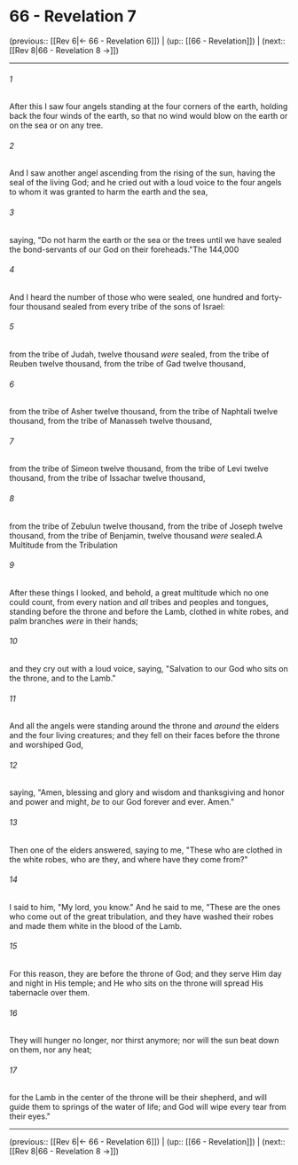 # 66 - Revelation 7

(previous:: [[Rev 6|← 66 - Revelation 6]]) | (up:: [[66 - Revelation]]) | (next:: [[Rev 8|66 - Revelation 8 →]])

***


###### 1 
After this I saw four angels standing at the four corners of the earth, holding back the four winds of the earth, so that no wind would blow on the earth or on the sea or on any tree. 

###### 2 
And I saw another angel ascending from the rising of the sun, having the seal of the living God; and he cried out with a loud voice to the four angels to whom it was granted to harm the earth and the sea, 

###### 3 
saying, "Do not harm the earth or the sea or the trees until we have sealed the bond-servants of our God on their foreheads."The 144,000 

###### 4 
And I heard the number of those who were sealed, one hundred and forty-four thousand sealed from every tribe of the sons of Israel: 

###### 5 
from the tribe of Judah, twelve thousand _were_ sealed, from the tribe of Reuben twelve thousand, from the tribe of Gad twelve thousand, 

###### 6 
from the tribe of Asher twelve thousand, from the tribe of Naphtali twelve thousand, from the tribe of Manasseh twelve thousand, 

###### 7 
from the tribe of Simeon twelve thousand, from the tribe of Levi twelve thousand, from the tribe of Issachar twelve thousand, 

###### 8 
from the tribe of Zebulun twelve thousand, from the tribe of Joseph twelve thousand, from the tribe of Benjamin, twelve thousand _were_ sealed.A Multitude from the Tribulation 

###### 9 
After these things I looked, and behold, a great multitude which no one could count, from every nation and _all_ tribes and peoples and tongues, standing before the throne and before the Lamb, clothed in white robes, and palm branches _were_ in their hands; 

###### 10 
and they cry out with a loud voice, saying, "Salvation to our God who sits on the throne, and to the Lamb." 

###### 11 
And all the angels were standing around the throne and _around_ the elders and the four living creatures; and they fell on their faces before the throne and worshiped God, 

###### 12 
saying, "Amen, blessing and glory and wisdom and thanksgiving and honor and power and might, _be_ to our God forever and ever. Amen." 

###### 13 
Then one of the elders answered, saying to me, "These who are clothed in the white robes, who are they, and where have they come from?" 

###### 14 
I said to him, "My lord, you know." And he said to me, "These are the ones who come out of the great tribulation, and they have washed their robes and made them white in the blood of the Lamb. 

###### 15 
For this reason, they are before the throne of God; and they serve Him day and night in His temple; and He who sits on the throne will spread His tabernacle over them. 

###### 16 
They will hunger no longer, nor thirst anymore; nor will the sun beat down on them, nor any heat; 

###### 17 
for the Lamb in the center of the throne will be their shepherd, and will guide them to springs of the water of life; and God will wipe every tear from their eyes."

***

(previous:: [[Rev 6|← 66 - Revelation 6]]) | (up:: [[66 - Revelation]]) | (next:: [[Rev 8|66 - Revelation 8 →]])
